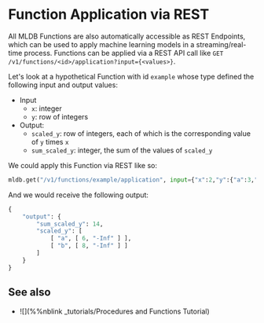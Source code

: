 # Function Application via REST

All MLDB Functions are also automatically accessible as REST Endpoints, which can be used to apply machine learning models in a streaming/real-time process. Functions can be applied via a REST API call like `GET /v1/functions/<id>/application?input={<values>}`.

Let's look at a hypothetical Function with id `example` whose type defined the following input and output values:

* Input
  * `x`: integer
  * `y`: row of integers
* Output:
  * `scaled_y`: row of integers, each of which is the corresponding value of `y` times `x`
  * `sum_scaled_y`: integer, the sum of the values of `scaled_y`
  
We could apply this Function via REST like so:

```python
mldb.get("/v1/functions/example/application", input={"x":2,"y":{"a":3,"b":4}})
```

And we would receive the following output:

```python
{
    "output": {
        "sum_scaled_y": 14,
        "scaled_y": [
            [ "a", [ 6, "-Inf" ] ], 
            [ "b", [ 8, "-Inf" ] ]
        ]
    }
}
```

## See also

* ![](%%nblink _tutorials/Procedures and Functions Tutorial) 
